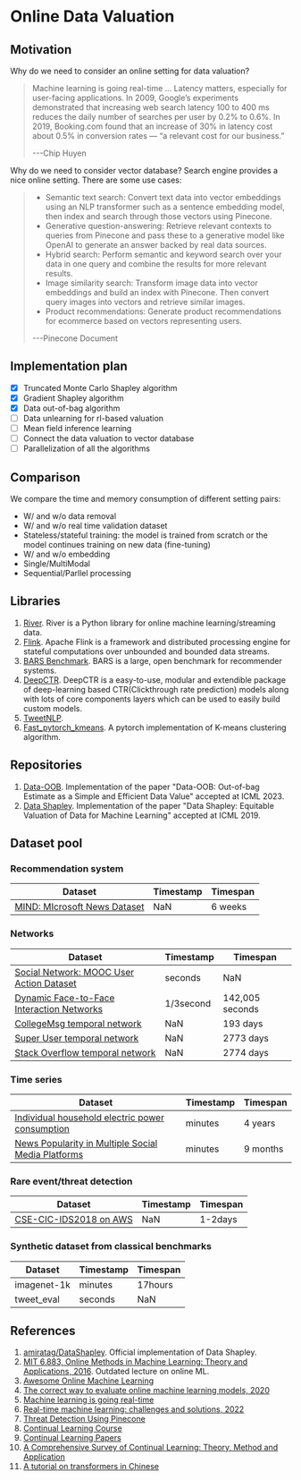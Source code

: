 # Online Data Valuation

## Motivation

Why do we need to consider an online setting for data valuation?

> Machine learning is going real-time ... Latency matters, especially for user-facing applications. In 2009, Google’s experiments demonstrated that increasing web search latency 100 to 400 ms reduces the daily number of searches per user by 0.2% to 0.6%. In 2019, Booking.com found that an increase of 30% in latency cost about 0.5% in conversion rates — “a relevant cost for our business.”
>
> ---Chip Huyen

Why do we need to consider vector database? Search engine provides a nice online setting. There are some use cases:

> - Semantic text search: Convert text data into vector embeddings using an NLP transformer such as a sentence embedding model, then index and search through those vectors using Pinecone.
> - Generative question-answering: Retrieve relevant contexts to queries from Pinecone and pass these to a generative model like OpenAI to generate an answer backed by real data sources.
> - Hybrid search: Perform semantic and keyword search over your data in one query and combine the results for more relevant results.
> - Image similarity search: Transform image data into vector embeddings and build an index with Pinecone. Then convert query images into vectors and retrieve similar images.
> - Product recommendations: Generate product recommendations for ecommerce based on vectors representing users.
>
> ---Pinecone Document

## Implementation plan

- [x] Truncated Monte Carlo Shapley algorithm
- [x] Gradient Shapley algorithm
- [x] Data out-of-bag algorithm
- [ ] Data unlearning for rl-based valuation
- [ ] Mean field inference learning
- [ ] Connect the data valuation to vector database
- [ ] Parallelization of all the algorithms

## Comparison

We compare the time and memory consumption of different setting pairs:

- W/ and w/o data removal
- W/ and w/o real time validation dataset
- Stateless/stateful training: the model is trained from scratch or the model continues training on new data (fine-tuning)
- W/ and w/o embedding
- Single/MultiModal
- Sequential/Parllel processing

## Libraries

1. [River](https://github.com/online-ml/river/). River is a Python library for online machine learning/streaming data.
2. [Flink](https://flink.apache.org/). Apache Flink is a framework and distributed processing engine for stateful computations over unbounded and bounded data streams.
3. [BARS Benchmark](https://openbenchmark.github.io/BARS/index.html#). BARS is a large, open benchmark for recommender systems.
4. [DeepCTR](https://github.com/shenweichen/DeepCTR). DeepCTR is a easy-to-use, modular and extendible package of deep-learning based CTR(Clickthrough rate prediction) models along with lots of core components layers which can be used to easily build custom models.
5. [TweetNLP](https://tweetnlp.org/).
6. [Fast_pytorch_kmeans](https://github.com/DeMoriarty/fast_pytorch_kmeans). A pytorch implementation of K-means clustering algorithm.

## Repositories

1. [Data-OOB](https://github.com/ykwon0407/dataoob/tree/main). Implementation of the paper "Data-OOB: Out-of-bag Estimate as a Simple and Efficient Data Value" accepted at ICML 2023.
2. [Data Shapley](https://github.com/shuqike/DataShapley). Implementation of the paper "Data Shapley: Equitable Valuation of Data for Machine Learning" accepted at ICML 2019.

## Dataset pool

### Recommendation system

| Dataset | Timestamp | Timespan |
| ------- | --------- | -------- |
| [MIND: MIcrosoft News Dataset](https://msnews.github.io/) | NaN | 6 weeks |

### Networks

| Dataset | Timestamp | Timespan |
| ------- | --------- | -------- |
| [Social Network: MOOC User Action Dataset](https://snap.stanford.edu/data/act-mooc.html) | seconds | NaN |
| [Dynamic Face-to-Face Interaction Networks](https://snap.stanford.edu/data/comm-f2f-Resistance.html) | 1/3second | 142,005 seconds |
| [CollegeMsg temporal network](https://snap.stanford.edu/data/CollegeMsg.html) | NaN  | 193 days |
| [Super User temporal network](https://snap.stanford.edu/data/sx-superuser.html) | NaN | 2773 days |
| [Stack Overflow temporal network](https://snap.stanford.edu/data/sx-stackoverflow.html) | NaN | 2774 days |

### Time series

| Dataset | Timestamp | Timespan |
| ------- | --------- | -------- |
| [Individual household electric power consumption](https://archive-beta.ics.uci.edu/dataset/235/individual+household+electric+power+consumption) | minutes | 4 years |
| [News Popularity in Multiple Social Media Platforms](https://archive-beta.ics.uci.edu/dataset/432/news+popularity+in+multiple+social+media+platforms) | minutes | 9 months |

### Rare event/threat detection

| Dataset | Timestamp | Timespan |
| ------- | --------- | -------- |
| [CSE-CIC-IDS2018 on AWS](https://www.unb.ca/cic/datasets/ids-2018.html) | NaN | 1-2days |

### Synthetic dataset from classical benchmarks

| Dataset | Timestamp | Timespan |
| ------- | --------- | -------- |
| imagenet-1k | minutes | 17hours |
| tweet_eval | seconds | NaN |

## References

1. [amiratag/DataShapley](https://github.com/amiratag/DataShapley). Official implementation of Data Shapley.
2. [MIT 6.883, Online Methods in Machine Learning: Theory and Applications, 2016](https://www.mit.edu/~rakhlin/6.883/). Outdated lecture on online ML.
3. [Awesome Online Machine Learning](https://github.com/online-ml/awesome-online-machine-learning)
4. [The correct way to evaluate online machine learning models, 2020](https://maxhalford.github.io/blog/online-learning-evaluation/)
5. [Machine learning is going real-time](https://huyenchip.com/2020/12/27/real-time-machine-learning.html)
6. [Real-time machine learning: challenges and solutions, 2022](https://huyenchip.com/2022/01/02/real-time-machine-learning-challenges-and-solutions.html)
7. [Threat Detection Using Pinecone](https://docs.pinecone.io/docs/it-threat-detection)
8. [Continual Learning Course](https://course.continualai.org/)
9. [Continual Learning Papers](https://github.com/ContinualAI/continual-learning-papers)
10. [A Comprehensive Survey of Continual Learning: Theory, Method and Application](https://arxiv.org/abs/2302.00487)
11. [A tutorial on transformers in Chinese](https://www.huaxiaozhuan.com/)
